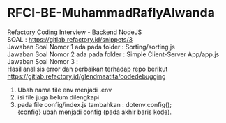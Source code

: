 # RFCI-BE-MuhammadRaflyAlwanda
Refactory Coding Interview - Backend NodeJS
<br>
SOAL : https://gitlab.refactory.id/snippets/3 <br>
Jawaban Soal Nomor 1 ada pada folder : Sorting/sorting.js <br>
Jawaban Soal Nomor 2 ada pada folder : Simple Client-Server App/app.js <br>
Jawaban Soal Nomor 3 : <br>
Hasil analisis error dan perbaikan terhadap repo berikut https://gitlab.refactory.id/glendmaatita/codedebugging <br>
1. Ubah nama file env menjadi .env
2. isi file juga belum dilengkapi
3. pada file config/index.js tambahkan :
    dotenv.config(); <br>
    {config} ubah menjadi config (pada akhir baris kode).
    
